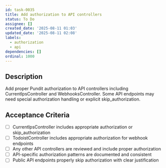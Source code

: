 ```yaml
---
id: task-0035
title: Add authorization to API controllers
status: To Do
assignee: []
created_date: '2025-08-11 01:03'
updated_date: '2025-08-11 02:08'
labels:
  - authorization
  - api
dependencies: []
ordinal: 1000
---
```


## Description

Add proper Pundit authorization to API controllers including CurrentIpsController and WebhooksController. Some API endpoints may need special authorization handling or explicit skip_authorization.

## Acceptance Criteria

- [ ] CurrentIpsController includes appropriate authorization or skip_authorization
- [ ] TodoistController includes appropriate authorization for webhook endpoints
- [ ] Any other API controllers are reviewed and include proper authorization
- [ ] API-specific authorization patterns are documented and consistent
- [ ] Public API endpoints properly skip authorization with clear justification
